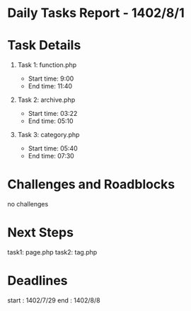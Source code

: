 # Daily Tasks Report - 1402/8/1

# Task Details
   
1. Task 1: function.php
   - Start time: 9:00
   - End time: 11:40


2. Task 2: archive.php
   - Start time: 03:22
   - End time: 05:10


3. Task 3: category.php
   - Start time: 05:40
   - End time: 07:30

# Challenges and Roadblocks

no challenges

# Next Steps

task1: page.php
task2: tag.php

# Deadlines

start : 1402/7/29
end : 1402/8/8
